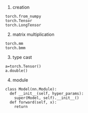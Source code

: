 1. creation
~~~
torch.from_numpy
torch.Tensor
torch.LongTensor
~~~

2. matrix multiplication
~~~
torch.mm
torch.bmm
~~~

3. type cast
~~~
a=torch.Tensor()
a.double()
~~~

4. module
~~~
class Model(nn.Module):
  def __init__(self, hyper_params):
    super(Model, self).__init__()
  def forward(self, x):
    return
~~~
